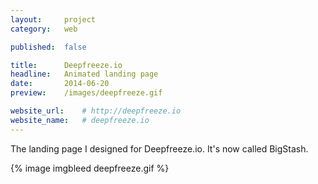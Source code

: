```yaml
---
layout:     project
category:   web

published:  false

title:      Deepfreeze.io
headline:   Animated landing page
date:       2014-06-20
preview:    /images/deepfreeze.gif

website_url:    # http://deepfreeze.io
website_name:   # deepfreeze.io
---
```

The landing page I designed for Deepfreeze.io. It's now called BigStash.

{% image imgbleed deepfreeze.gif %}